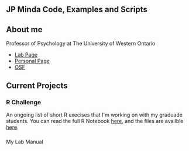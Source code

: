 ## JP Minda Code, Examples and Scripts

## About me
Professor of Psychology at
The University of Western Ontario
* [Lab Page](http://mindalab.com) 
* [Personal Page](http://jpminda.com) 
* [OSF](https://osf.io/myprojects)

## Current Projects
### R Challenge
An ongoing list of short R execises that I'm working on with my graduade students. You can read the full R Notebook [here](jpminda.github.io/RChallenge_JPM.html), and the files are availble [here](https://github.com/jpminda/R_Examples). 

###
My Lab Manual

